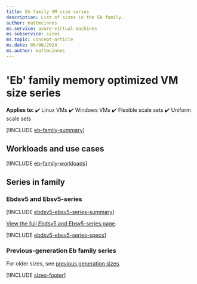 ```yaml
---
title: Eb family VM size series
description: List of sizes in the Eb family.
author: mattmcinnes
ms.service: azure-virtual-machines
ms.subservice: sizes
ms.topic: concept-article
ms.date: 06/06/2024
ms.author: mattmcinnes
---
```


# 'Eb' family memory optimized VM size series

**Applies to:** :heavy_check_mark: Linux VMs :heavy_check_mark: Windows VMs :heavy_check_mark: Flexible scale sets :heavy_check_mark: Uniform scale sets

[!INCLUDE [eb-family-summary](./includes/e-family-summary.md)]

## Workloads and use cases

[!INCLUDE [eb-family-workloads](./includes/e-family-workloads.md)]

## Series in family

### Ebdsv5 and Ebsv5-series
[!INCLUDE [ebdsv5-ebsv5-series-summary](./includes/ebdsv5-ebsv5-series-summary.md)]

[View the full Ebdsv5 and Ebsv5-series page](../../ebdsv5-ebsv5-series.md).

[!INCLUDE [ebdsv5-ebsv5-series-specs](./includes/ebdsv5-ebsv5-series-specs.md)]


### Previous-generation Eb family series
For older sizes, see [previous generation sizes](../previous-gen-sizes-list.md#memory-optimized-previous-gen-sizes).

[!INCLUDE [sizes-footer](../includes/sizes-footer.md)]